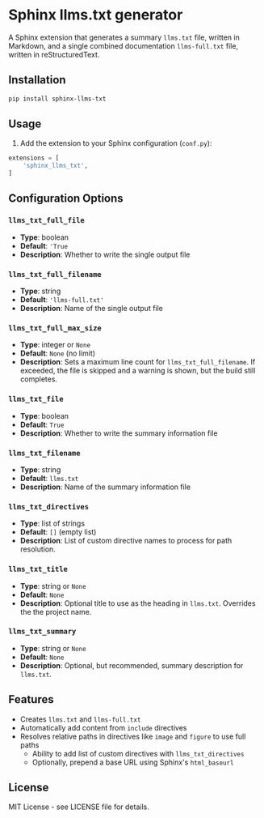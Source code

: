 # Sphinx llms.txt generator

A Sphinx extension that generates a summary `llms.txt` file, written in Markdown, and a single combined documentation `llms-full.txt` file, written in reStructuredText.

## Installation

```bash
pip install sphinx-llms-txt
```

## Usage

1. Add the extension to your Sphinx configuration (`conf.py`):

```python
extensions = [
    'sphinx_llms_txt',
]
```

## Configuration Options

### `llms_txt_full_file`

- **Type**: boolean
- **Default**: `'True`
- **Description**: Whether to write the single output file

### `llms_txt_full_filename`

- **Type**: string
- **Default**: `'llms-full.txt'`
- **Description**: Name of the single output file

### `llms_txt_full_max_size`

- **Type**: integer or `None`
- **Default**: `None` (no limit)
- **Description**: Sets a maximum line count for `llms_txt_full_filename`. If exceeded, the file is skipped and a warning is shown, but the build still completes.

### `llms_txt_file`

- **Type**: boolean
- **Default**: `True`
- **Description**: Whether to write the summary information file

### `llms_txt_filename`

- **Type**: string
- **Default**: `llms.txt`
- **Description**: Name of the summary information file

### `llms_txt_directives`

- **Type**: list of strings
- **Default**: `[]` (empty list)
- **Description**: List of custom directive names to process for path resolution.

### `llms_txt_title`

- **Type**: string or `None`
- **Default**: `None`
- **Description**: Optional title to use as the heading in `llms.txt`. Overrides the the project name.

### `llms_txt_summary`

- **Type**: string or `None`
- **Default**: `None`
- **Description**: Optional, but recommended, summary description for `llms.txt`.

## Features

- Creates `llms.txt` and `llms-full.txt`
- Automatically add content from `include` directives
- Resolves relative paths in directives like `image` and `figure` to use full paths
  - Ability to add list of custom directives with `llms_txt_directives`
  - Optionally, prepend a base URL using Sphinx's `html_baseurl`

## License

MIT License - see LICENSE file for details.
